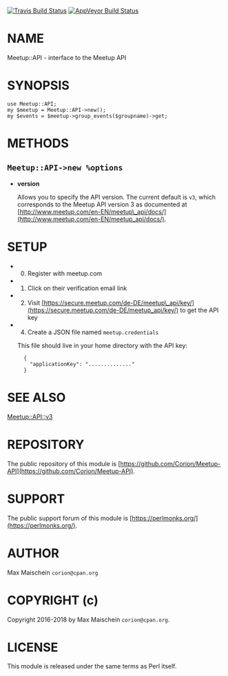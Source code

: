 
[![Travis Build Status](https://travis-ci.org/Corion/Meetup-API.svg?branch=master)](https://travis-ci.org/Corion/Meetup-API)
[![AppVeyor Build Status](https://ci.appveyor.com/api/projects/status/github/Corion/Meetup-API?branch=master&svg=true)](https://ci.appveyor.com/project/Corion/Meetup-API)

# NAME

Meetup::API - interface to the Meetup API

# SYNOPSIS

    use Meetup::API;
    my $meetup = Meetup::API->new();
    my $events = $meetup->group_events($groupname)->get;

# METHODS

## `Meetup::API->new %options`

- **version**

    Allows you to specify the API version. The current
    default is `v3`, which corresponds to the
    Meetup API version 3 as documented at
    [http://www.meetup.com/en-EN/meetup\_api/docs/](http://www.meetup.com/en-EN/meetup_api/docs/).

# SETUP

- 0. Register with meetup.com
- 1. Click on their verification email link
- 2. Visit [https://secure.meetup.com/de-DE/meetup\_api/key/](https://secure.meetup.com/de-DE/meetup_api/key/)
to get the API key
- 4. Create a JSON file named `meetup.credentials`

    This file should live in your
    home directory
    with the API key:

        {
          "applicationKey": ".............."
        }

# SEE ALSO

[Meetup::API::v3](https://metacpan.org/pod/Meetup::API::v3)

# REPOSITORY

The public repository of this module is
[https://github.com/Corion/Meetup-API](https://github.com/Corion/Meetup-API).

# SUPPORT

The public support forum of this module is [https://perlmonks.org/](https://perlmonks.org/).

# AUTHOR

Max Maischein `corion@cpan.org`

# COPYRIGHT (c)

Copyright 2016-2018 by Max Maischein `corion@cpan.org`.

# LICENSE

This module is released under the same terms as Perl itself.
